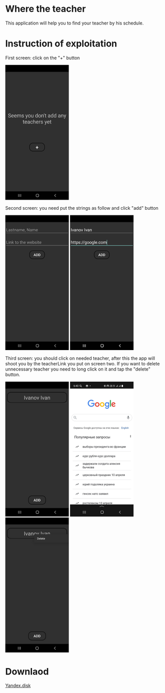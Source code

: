 # Where the teacher
This application will help you to find your teacher by his schedule.


# Instruction of exploitation
First screen: click on the "+" button

<img src="https://github.com/Loborifma/WhereTheTeacher/blob/master/app/src/main/res/drawable-v24/firstScreen.jpg?raw=true" width="200">

Second screen: you need put the strings as follow and click "add" button

<img src="https://github.com/Loborifma/WhereTheTeacher/blob/master/app/src/main/res/drawable-v24/secondScreen.jpg?raw=true" width="200">    <img src="https://github.com/Loborifma/WhereTheTeacher/blob/master/app/src/main/res/drawable-v24/secondScreenExample.jpg?raw=true" width="200">

Third screen: you should click on needed teacher, after this the app will shoot you by the teacherLink you put on screen two. If you want to delete unnecessary teacher
you need to long click on it and tap the "delete" button.

<img src="https://github.com/Loborifma/WhereTheTeacher/blob/master/app/src/main/res/drawable-v24/thirdScreen.jpg?raw=true" width="200">    <img src="https://github.com/Loborifma/WhereTheTeacher/blob/master/app/src/main/res/drawable-v24/thirdScreenExample.jpg?raw=true" width="200">    <img src="https://github.com/Loborifma/WhereTheTeacher/blob/master/app/src/main/res/drawable-v24/delete.jpg?raw=true" width="200">

# Downlaod

[Yandex.disk](https://disk.yandex.ru/d/5dAf7VKAUQJPMw)

